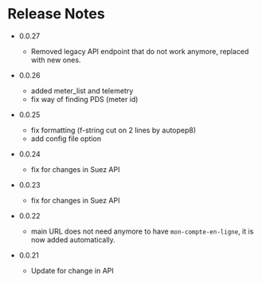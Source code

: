 # Release Notes

* 0.0.27

  * Removed legacy API endpoint that do not work anymore, replaced with new ones.

* 0.0.26

  * added meter_list and telemetry
  * fix way of finding PDS (meter id)

* 0.0.25

  * fix formatting (f-string cut on 2 lines by autopep8)
  * add config file option

* 0.0.24

  * fix for changes in Suez API

* 0.0.23

  * fix for changes in Suez API

* 0.0.22

  * main URL does not need anymore to have `mon-compte-en-ligne`, it is now added automatically.

* 0.0.21

  * Update for change in API
